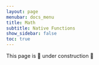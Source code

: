```yaml
---
layout: page
menubar: docs_menu
title: Math
subtitle: Native Functions
show_sidebar: false
toc: true
---
```


This page is 🚧 under construction 🚧
